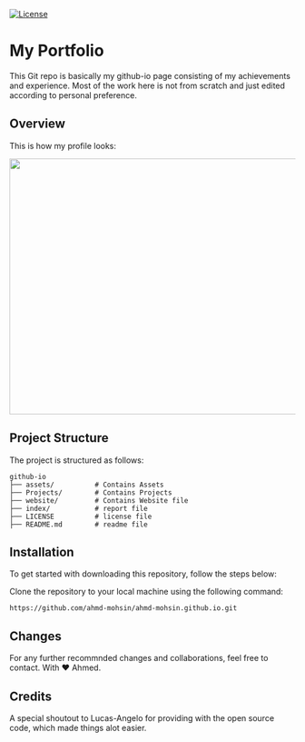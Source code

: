 [![License](https://img.shields.io/badge/License-MIT-blue.svg)](https://opensource.org/licenses/MIT)

# My Portfolio
This Git repo is basically my github-io page consisting of my achievements and experience. Most of the work here is not from scratch and just edited according to personal preference.

## Overview

This is how my profile looks:

[<img align="center" width="700" height="450" src="https://i.ibb.co/2hm5Z2t/profile.png"/>](https://ibb.co/g9H641T)

## Project Structure
The project is structured as follows:

```fish
github-io
├── assets/          # Contains Assets
├── Projects/        # Contains Projects
├── website/         # Contains Website file
├── index/           # report file
├── LICENSE          # license file
├── README.md        # readme file
```

## Installation
To get started with downloading this repository, follow the steps below:

Clone the repository to your local machine using the following command:

   
    https://github.com/ahmd-mohsin/ahmd-mohsin.github.io.git

## Changes
For any further recommnded changes and collaborations, feel free to contact. With ❤️ Ahmed.

## Credits
A special shoutout to Lucas-Angelo for providing with the open source code, which made things alot easier.
